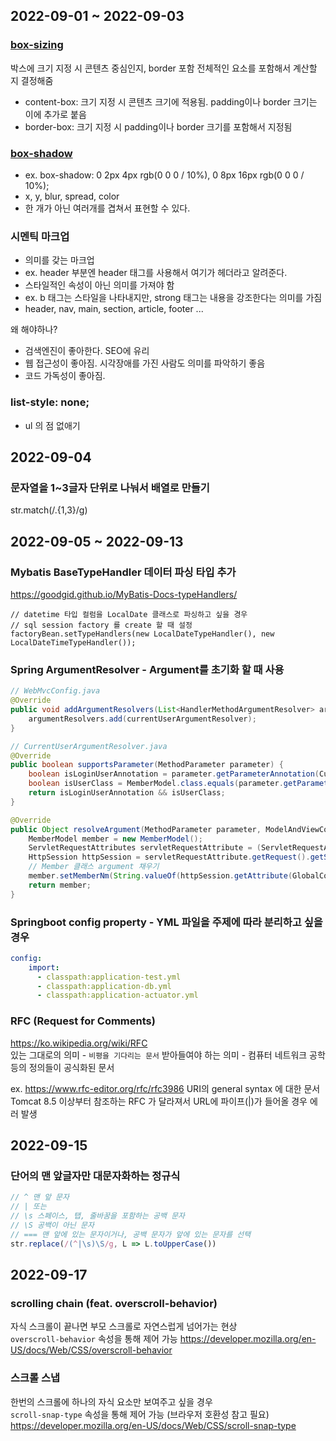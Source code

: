 ## 2022-09-01 ~ 2022-09-03
### [box-sizing](https://developer.mozilla.org/ko/docs/Web/CSS/box-sizing)
박스에 크기 지정 시 콘텐츠 중심인지, border 포함 전체적인 요소를 포함해서 계산할 지 결정해줌
- content-box: 크기 지정 시 콘텐츠 크기에 적용됨. padding이나 border 크기는 이에 추가로 붙음
- border-box: 크기 지정 시 padding이나 border 크기를 포함해서 지정됨  
  
### [box-shadow](https://developer.mozilla.org/ko/docs/Web/CSS/box-shadow)
- ex. box-shadow: 0 2px 4px rgb(0 0 0 / 10%), 0 8px 16px rgb(0 0 0 / 10%);
- x, y, blur, spread, color
- 한 개가 아닌 여러개를 겹쳐서 표현할 수 있다.


### 시멘틱 마크업
- 의미를 갖는 마크업
- ex. header 부분엔 header 태그를 사용해서 여기가 헤더라고 알려준다.
- 스타일적인 속성이 아닌 의미를 가져야 함
- ex. b 태그는 스타일을 나타내지만, strong 태그는 내용을 강조한다는 의미를 가짐
- header, nav, main, section, article, footer ...  

왜 해야하나?
- 검색엔진이 좋아한다. SEO에 유리
- 웹 접근성이 좋아짐. 시각장애를 가진 사람도 의미를 파악하기 좋음
- 코드 가독성이 좋아짐.

### list-style: none;
- ul 의 점 없애기

## 2022-09-04
### 문자열을 1~3글자 단위로 나눠서 배열로 만들기
str.match(/.{1,3}/g)

## 2022-09-05 ~ 2022-09-13
### Mybatis BaseTypeHandler 데이터 파싱 타입 추가
https://goodgid.github.io/MyBatis-Docs-typeHandlers/
```
// datetime 타입 컬럼을 LocalDate 클래스로 파싱하고 싶을 경우
// sql session factory 를 create 할 때 설정
factoryBean.setTypeHandlers(new LocalDateTypeHandler(), new LocalDateTimeTypeHandler());
```

### Spring ArgumentResolver - Argument를 초기화 할 때 사용
```java
// WebMvcConfig.java
@Override
public void addArgumentResolvers(List<HandlerMethodArgumentResolver> argumentResolvers) {
    argumentResolvers.add(currentUserArgumentResolver);
}
```

```java
// CurrentUserArgumentResolver.java
@Override
public boolean supportsParameter(MethodParameter parameter) {
    boolean isLoginUserAnnotation = parameter.getParameterAnnotation(CurrentUser.class) != null;
    boolean isUserClass = MemberModel.class.equals(parameter.getParameterType());
    return isLoginUserAnnotation && isUserClass;
}

@Override
public Object resolveArgument(MethodParameter parameter, ModelAndViewContainer mavContainer, NativeWebRequest webRequest, WebDataBinderFactory binderFactory) throws Exception {
    MemberModel member = new MemberModel();
    ServletRequestAttributes servletRequestAttribute = (ServletRequestAttributes) RequestContextHolder.currentRequestAttributes();
    HttpSession httpSession = servletRequestAttribute.getRequest().getSession(true);
    // Member 클래스 argument 채우기
    member.setMemberNm(String.valueOf(httpSession.getAttribute(GlobalConstants.KEY_MEMBER_NM)));
    return member;
}
```

### Springboot config property - YML 파일을 주제에 따라 분리하고 싶을 경우
```yml
config:
    import:
      - classpath:application-test.yml
      - classpath:application-db.yml
      - classpath:application-actuator.yml
```

### RFC (Request for Comments)
https://ko.wikipedia.org/wiki/RFC  
있는 그대로의 의미 - `비평을 기다리는 문서`
받아들여야 하는 의미 - 컴퓨터 네트워크 공학 등의 정의들이 공식화된 문서

ex. https://www.rfc-editor.org/rfc/rfc3986 URI의 general syntax 에 대한 문서  
Tomcat 8.5 이상부터 참조하는 RFC 가 달라져서 URL에 파이프(|)가 들어올 경우 에러 발생

## 2022-09-15
### 단어의 맨 앞글자만 대문자화하는 정규식
```js
// ^ 맨 앞 문자
// | 또는
// \s 스페이스, 탭, 줄바꿈을 포함하는 공백 문자
// \S 공백이 아닌 문자
// === 맨 앞에 있는 문자이거나, 공백 문자가 앞에 있는 문자를 선택
str.replace(/(^|\s)\S/g, L => L.toUpperCase())
```
## 2022-09-17
### scrolling chain (feat. overscroll-behavior)
자식 스크롤이 끝나면 부모 스크롤로 자연스럽게 넘어가는 현상  
`overscroll-behavior` 속성을 통해 제어 가능
https://developer.mozilla.org/en-US/docs/Web/CSS/overscroll-behavior

### 스크롤 스냅
한번의 스크롤에 하나의 자식 요소만 보여주고 싶을 경우  
`scroll-snap-type` 속성을 통해 제어 가능 (브라우저 호환성 참고 필요)  
https://developer.mozilla.org/en-US/docs/Web/CSS/scroll-snap-type

